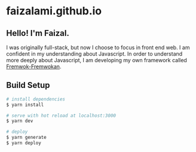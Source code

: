 # faizalami.github.io

## Hello! I'm Faizal.

I was originally full-stack, but now I choose to focus in front end web.
I am confident in my understanding about Javascript.
In order to understand more deeply about Javascript,
I am developing my own framework called [Fremwok-Fremwokan](https://github.com/faizalami/fremwok-fremwokan).

## Build Setup

```bash
# install dependencies
$ yarn install

# serve with hot reload at localhost:3000
$ yarn dev

# deploy
$ yarn generate
$ yarn deploy
```
